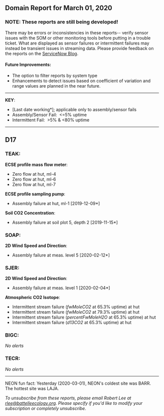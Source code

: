## Domain Report for March 01, 2020


### NOTE: These reports are still being developed!
There may be errors or inconsistencies in these reports-- verify sensor issues with the SOM or other monitoring tools before putting in a trouble ticket. What are displayed as sensor failures or intermittent failures may instead be transient issues in streaming data.
Please provide feedback on the reports on the [ServiceNow Blog](https://neon.service-now.com/community?id=community_blog&sys_id=9b4fbe8adbed734017ecf9041d9619be).

#### Future Improvements: 
 - The option to filter reports by system type 
 - Enhancements to detect issues based on coefficient of variation and range values are planned in the near future.

***

**KEY**:

 - [Last date working*]; applicable only to assembly/sensor fails
 - Assembly/Sensor Fail:&nbsp;&nbsp;<=5% uptime
 - Intermittent Fail:&nbsp;&nbsp;>5% & <80% uptime

***
## D17

### TEAK:

**ECSE profile mass flow meter**:
 - Zero flow at hut, ml-4
 - Zero flow at hut, ml-6
 - Zero flow at hut, ml-7

**ECSE profile sampling pump**:
 - Assembly failure at hut, ml-1 [2019-12-09*]

**Soil CO2 Concentration**:
 - Assembly failure at soil plot 5, depth 2 [2019-11-15*]

### SOAP:

**2D Wind Speed and Direction**:
 - Assembly failure at meas. level 5 [2020-02-12*]

### SJER:

**2D Wind Speed and Direction**:
 - Assembly failure at meas. level 1 [2020-02-04*]

**Atmospheric CO2 Isotope**:
 - Intermittent stream failure (_fwMoleCO2_ at 65.3% uptime) at hut
 - Intermittent stream failure (_fwMoleCO2_ at 79.3% uptime) at hut
 - Intermittent stream failure (_percentFwMoleH2O_ at 65.3% uptime) at hut
 - Intermittent stream failure (_d13CO2_ at 65.3% uptime) at hut

### BIGC:

_No alerts_

### TECR:

_No alerts_

***
NEON fun fact: Yesterday (2020-03-01), NEON's coldest site was BARR. The hottest site was LAJA.

_To unsubscribe from these reports, please email Robert Lee at rlee@battelleecology.org. Please specify if you'd like to modify your subscription or completely unsubscribe._
